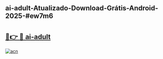 ## ai-adult-Atualizado-Download-Grátis-Android-2025-#ew7m6

# <h2><a href="https://ainizakaria.my?title=ai-adult&ref=20M">🔗👉 🔴 ai-adult</a></h2>

[![acn](https://github.com/user-attachments/assets/0f9c940e-d8b0-45ae-aac7-cd30a18b3e1c)](https://ainizakaria.my?title=ai-adult&ref=20M)

